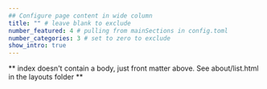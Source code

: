 ```yaml
---
## Configure page content in wide column
title: "" # leave blank to exclude
number_featured: 4 # pulling from mainSections in config.toml
number_categories: 3 # set to zero to exclude
show_intro: true
---
```


** index doesn't contain a body, just front matter above.
See about/list.html in the layouts folder **